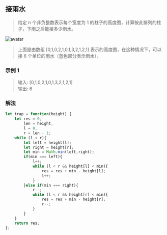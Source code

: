 
## 接雨水
> 给定 n 个非负整数表示每个宽度为 1 的柱子的高度图，计算按此排列的柱子，下雨之后能接多少雨水。
     
![avatar](https://raw.githubusercontent.com/chenqf/technical-summary/master/src/leetCode/QA/042.trap/img.png)
      
> 上面是由数组 [0,1,0,2,1,0,1,3,2,1,2,1] 表示的高度图，在这种情况下，可以接 6 个单位的雨水（蓝色部分表示雨水）。

### 示例 1
> 输入: [0,1,0,2,1,0,1,3,2,1,2,1]     
> 输出: 6     

### 解法
```javascript 1.8
let trap = function(height) {
    let res = 0,
        len = height,
        l = 0,
        r = len - 1;
    while (l < r){
        let left = height[l];
        let right = height[r];
        let min = Math.min(left,right);
        if(min === left){
            l++;
            while (l < r && height[l] < min){
                res = res + min - height[l];
                l++;
            }
        }else if(min === right){
            r--;
            while (l < r && height[r] < min){
                res = res + min - height[r];
                r--;
            }
        }
    }
    return res;
};
```
